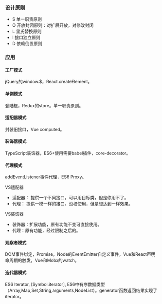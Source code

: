 ### 设计原则
- S 单一职责原则
- O 开放封闭原则：对扩展开放，对修改封闭
- L 里氏替换原则
- I 接口独立原则
- D 依赖倒置原则

### 应用
#### 工厂模式
jQuery的window.$，React.createElement。

#### 单例模式
登陆框，Redux的store。单一职责原则。

#### 适配器模式
封装旧接口，Vue computed。

#### 装饰器模式
TypeScript装饰器，ES6+使用需要babel插件，core-decorator。

#### 代理模式
addEventListener事件代理，ES6 Proxy。

VS适配器
- 适配器： 提供一个不同接口。可以用目标类，但是你用不了。
- 代理： 提供一模一样的接口。没权使用，但是想达到一样效果。

VS装饰器
- 装饰器：扩展功能，原有功能不变可直接使用。
- 代理：原有功能，经过限制之后的。
#### 观察者模式
DOM事件绑定，Promise，Node的EventEmitter自定义事件，Vue和React声明命周期的触发，Vue和Mobx的watch。

#### 迭代器模式
ES6 Iterator, [Symbol.iterator], ES6中有序数据类型（Array,Map,Set,String,arguments,NodeList）。generator函数返回结果实现了iterator。
